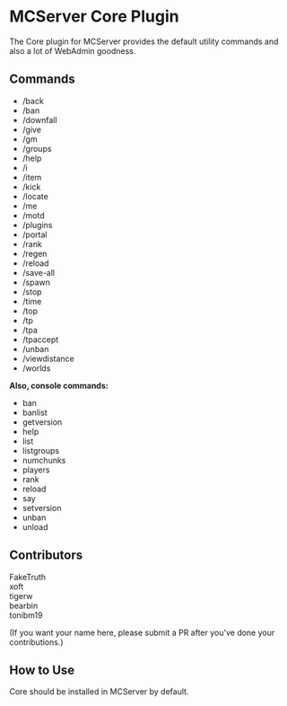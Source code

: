 MCServer Core Plugin
====================

The Core plugin for MCServer provides the default utility commands and also a lot of WebAdmin goodness.

Commands
--------

 * /back
 * /ban
 * /downfall
 * /give
 * /gm
 * /groups
 * /help
 * /i
 * /item
 * /kick
 * /locate
 * /me
 * /motd
 * /plugins
 * /portal
 * /rank
 * /regen
 * /reload
 * /save-all
 * /spawn
 * /stop
 * /time
 * /top
 * /tp
 * /tpa
 * /tpaccept
 * /unban
 * /viewdistance
 * /worlds

**Also, console commands:**

 * ban
 * banlist
 * getversion
 * help
 * list
 * listgroups
 * numchunks
 * players
 * rank
 * reload
 * say
 * setversion
 * unban  
 * unload 

Contributors
------------

FakeTruth  
xoft  
tigerw  
bearbin  
tonibm19  

(If you want your name here, please submit a PR after you've done your contributions.)

How to Use
----------

Core should be installed in MCServer by default.
